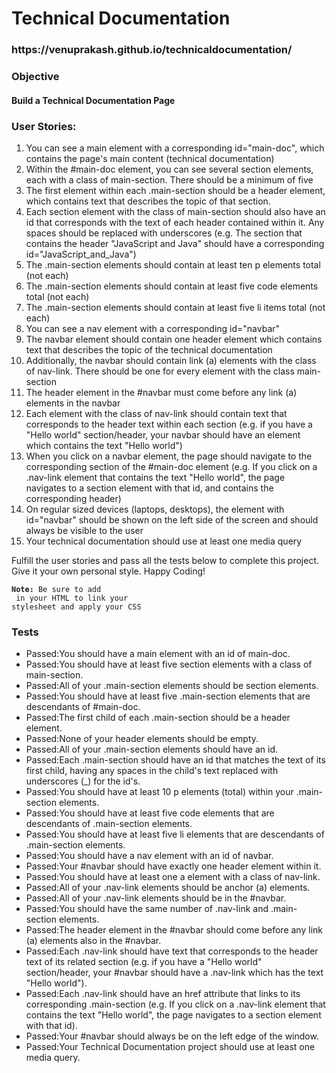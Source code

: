 <h1>Technical Documentation</h1>

<h3>https://venuprakash.github.io/technicaldocumentation/</h3>

<h3>Objective</h3>
<h4>Build a Technical Documentation Page</h4>

<h3>User Stories:</h3>
<ol>
<li>You can see a main element with a corresponding id="main-doc", which contains the page's main content (technical documentation)</li>
<li>Within the #main-doc element, you can see several section elements, each with a class of main-section. There should be a minimum of five</li>
<li>The first element within each .main-section should be a header element, which contains text that describes the topic of that section.</li>
<li>Each section element with the class of main-section should also have an id that corresponds with the text of each header contained within it. Any spaces should be replaced with underscores (e.g. The section that contains the header "JavaScript and Java" should have a corresponding id="JavaScript_and_Java")</li>
<li>The .main-section elements should contain at least ten p elements total (not each)</li>
<li>The .main-section elements should contain at least five code elements total (not each)</li>
<li>The .main-section elements should contain at least five li items total (not each)</li>
<li>You can see a nav element with a corresponding id="navbar"</li>
<li>The navbar element should contain one header element which contains text that describes the topic of the technical documentation</li>
<li>Additionally, the navbar should contain link (a) elements with the class of nav-link. There should be one for every element with the class main-section</li>
<li>The header element in the #navbar must come before any link (a) elements in the navbar</li>
<li>Each element with the class of nav-link should contain text that corresponds to the header text within each section (e.g. if you have a "Hello world" section/header, your navbar should have an element which contains the text "Hello world")</li>
<li>When you click on a navbar element, the page should navigate to the corresponding section of the #main-doc element (e.g. If you click on a .nav-link element that contains the text "Hello world", the page navigates to a section element with that id, and contains the corresponding header)</li>
<li>On regular sized devices (laptops, desktops), the element with id="navbar" should be shown on the left side of the screen and should always be visible to the user</li>
<li>Your technical documentation should use at least one media query</li>
  </ol
<p>Fulfill the user stories and pass all the tests below to complete this project. Give it your own personal style. Happy Coding!</p>

<code><strong>Note:</strong> Be sure to add <link rel="stylesheet" href="styles.css"> in your HTML to link your stylesheet and apply your CSS</code>

<h3>Tests</h3>
<ul>
<li>Passed:You should have a main element with an id of main-doc.</li>
<li>Passed:You should have at least five section elements with a class of main-section.</li>
<li>Passed:All of your .main-section elements should be section elements.</li>
<li>Passed:You should have at least five .main-section elements that are descendants of #main-doc.</li>
<li>Passed:The first child of each .main-section should be a header element.</li>
<li>Passed:None of your header elements should be empty.</li>
<li>Passed:All of your .main-section elements should have an id.</li>
<li>Passed:Each .main-section should have an id that matches the text of its first child, having any spaces in the child's text replaced with underscores (_) for the id's.</li>
<li>Passed:You should have at least 10 p elements (total) within your .main-section elements.</li>
<li>Passed:You should have at least five code elements that are descendants of .main-section elements.</li>
<li>Passed:You should have at least five li elements that are descendants of .main-section elements.</li>
<li>Passed:You should have a nav element with an id of navbar.</li>
<li>Passed:Your #navbar should have exactly one header element within it.</li>
<li>Passed:You should have at least one a element with a class of nav-link.</li>
<li>Passed:All of your .nav-link elements should be anchor (a) elements.</li>
<li>Passed:All of your .nav-link elements should be in the #navbar.</li>
<li>Passed:You should have the same number of .nav-link and .main-section elements.</li>
<li>Passed:The header element in the #navbar should come before any link (a) elements also in the #navbar.</li>
<li>Passed:Each .nav-link should have text that corresponds to the header text of its related section (e.g. if you have a "Hello world" section/header, your #navbar should have a .nav-link which has the text "Hello world").</li>
<li>Passed:Each .nav-link should have an href attribute that links to its corresponding .main-section (e.g. If you click on a .nav-link element that contains the text "Hello world", the page navigates to a section element with that id).</li>
<li>Passed:Your #navbar should always be on the left edge of the window.</li>
<li>Passed:Your Technical Documentation project should use at least one media query.</li>
</ul>
